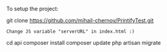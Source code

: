 To setup the project:

git clone https://github.com/mihail-chernov/PrintifyTest.git

````
Change JS variable "serverURL" in index.html :)
````


cd api
composer install
composer update
php artisan migrate






